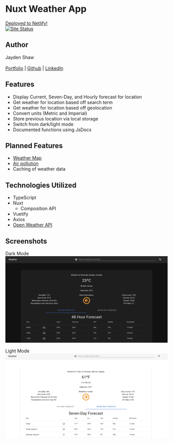 # Nuxt Weather App

[Deployed to Netlify!](https://nuxt-weather-app.netlify.app/)\
[![Site Status](https://api.netlify.com/api/v1/badges/3fa15fb6-7d3e-4844-968c-491e5bbfbdd6/deploy-status)](https://app.netlify.com/sites/nuxt-weather-app/deploys)

## Author
Jayden Shaw\
\
[Portfolio](https://jaydenshaw.com/) | [Github](https://github.com/jshaw990) | [LinkedIn](https://www.linkedin.com/in/jayden-shaw)

## Features 
- Display Current, Seven-Day, and Hourly forecast for location
- Get weather for location based off search term
- Get weather for location based off geolocation
- Convert units (Metric and Imperial)
- Store previous location via local storage
- Switch from dark/light mode
- Documented functions using JsDocs

## Planned Features
- [Weather Map](https://openweathermap.org/api/weathermaps)
- [Air pollution](https://openweathermap.org/api/air-pollution)
- Caching of weather data

## Technologies Utilized
- TypeScript
- Nuxt
    - Composition API
- Vuetify
- Axios
- [Open Weather API](https://openweathermap.org/)

## Screenshots 
Dark Mode
![Dark Mode](https://github.com/jshaw990/nuxt-weather/blob/master/static/screenshots/darkMode.png)

Light Mode
![Light Mode](https://github.com/jshaw990/nuxt-weather/blob/master/static/screenshots/lightMode.png)